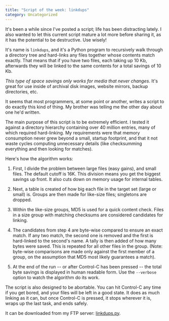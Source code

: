 ```yaml
---
title: "Script of the week: linkdups"
category: Uncategorized
---
```


It's been a while since I've posted a script; life has been distracting lately.  I also wanted to let this current script mature a lot more before sharing it, as it has the potential to be destructive.  Use wisely!

It's name is `linkdups`, and it's a Python program to recursively walk through a directory tree and hard-links any files together whose contents match exactly.  That means that if you have two files, each taking up 10 Kb, afterwards they will be linked to the same contents for a total savings of 10 Kb.

<!--more-->
*This type of space savings only works for media that never changes*.  It's great for use inside of archival disk images, website mirrors, backup directories, etc.

It seems that most programmers, at some point or another, writes a script to do exactly this kind of thing.  My brother was telling me the other day about one he'd written.

The main purpose of this script is to be extremely efficient.  I tested it against a directory hierarchy containing over 40 million entries, many of which required hard-linking.  My requirements were that memory consumption never grew beyond a small, startup footprint, and that it not waste cycles computing unnecessary details (like checksumming everything and then looking for matches).

Here's how the algorithm works:

1. First, I divide the problem between large files (easy gains), and small files.  The default cutoff is 16K.  This division means you get the biggest savings up front.  It also cuts down on memory usage for internal tables.

2. Next, a table is created of how big each file in the target set (large or small) is.  Groups are then made for like-size files; singletons are dropped.

3. Within the like-size groups, MD5 is used for a quick content check.  Files in a size group with matching checksums are considered candidates for linking.

4. The candidates from step 4 are byte-wise compared to ensure an exact match.  If any two match, the second one is removed and the first is hard-linked to the second's name.  A tally is then added of how many bytes were saved.  This is repeated for all other files in the group.  (Note: byte-wise comparisons are made only against the first member of a group, on the assumption that MD5 most likely guarantees a match).

5. At the end of the run -- or after Control-C has been pressed -- the total byte savings is displayed in human readable form.  Use the `--verbose` option to watch the algorithm do its work.

The script is also designed to be abortable.  You can hit Control-C any time if you get bored, and your files will be left in a good state.  It does as much linking as it can, but once Control-C is pressed, it stops wherever it is, wraps up the last task, and ends safely.

It can be downloaded from my FTP server: [linkdups.py](ftp://ftp.newartisans.com/pub/python/linkdups.py).

